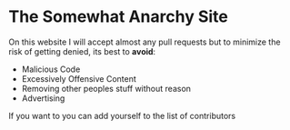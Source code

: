 # The Somewhat Anarchy Site
 On this website I will accept almost any pull requests but 
  to minimize the risk of getting denied, its best to **avoid**:
- Malicious Code
- Excessively Offensive Content
- Removing other peoples stuff without reason
- Advertising


If you want to you can add yourself to the list of contributors 
